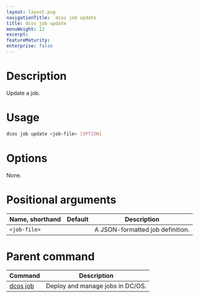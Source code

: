 ```yaml
---
layout: layout.pug
navigationTitle:  dcos job update
title: dcos job update
menuWeight: 12
excerpt:
featureMaturity:
enterprise: false
---
```


<!-- This source repo for this topic is https://github.com/dcos/dcos-docs -->

    
# Description
Update a job.

# Usage

```bash
dcos job update <job-file> [OPTION]
```

# Options

None.

# Positional arguments

| Name, shorthand | Default | Description |
|---------|-------------|-------------|
| `<job-file>`   |             |  A JSON-formatted job definition. |

# Parent command

| Command | Description |
|---------|-------------|
| [dcos job](/1.9/cli/command-reference/dcos-job/) |  Deploy and manage jobs in DC/OS. |

<!-- # Examples -->
